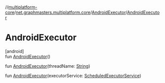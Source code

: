 //[multiplatform-core](../../../index.md)/[net.graphmasters.multiplatform.core](../index.md)/[AndroidExecutor](index.md)/[AndroidExecutor](-android-executor.md)

# AndroidExecutor

[android]\
fun [AndroidExecutor](-android-executor.md)()

fun [AndroidExecutor](-android-executor.md)(threadName: [String](https://kotlinlang.org/api/latest/jvm/stdlib/kotlin/-string/index.html))

fun [AndroidExecutor](-android-executor.md)(executorService: [ScheduledExecutorService](https://developer.android.com/reference/kotlin/java/util/concurrent/ScheduledExecutorService.html))
